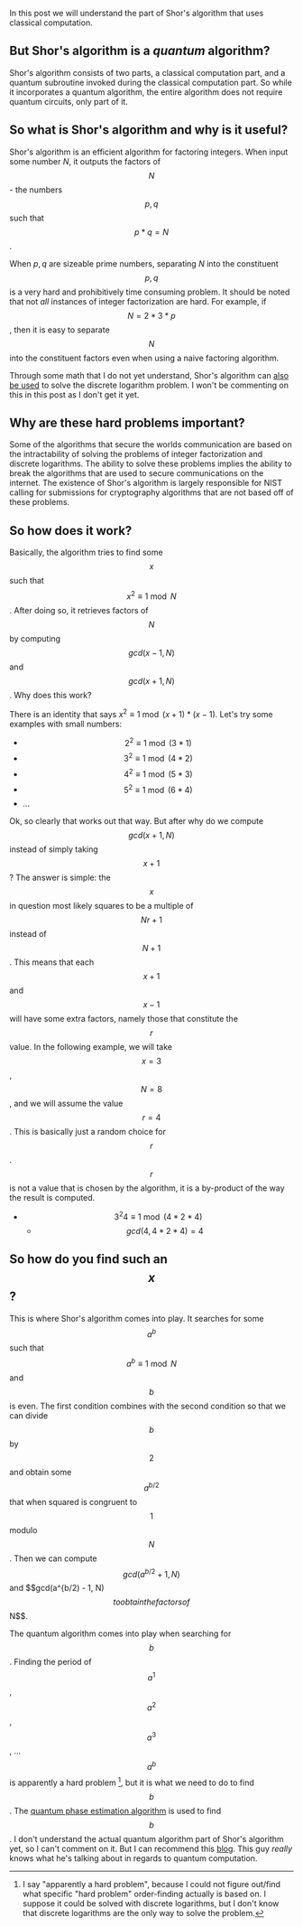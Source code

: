 In this post we will understand the part of Shor's algorithm that uses classical computation. 

But Shor's algorithm is a *quantum* algorithm?
-----
Shor's algorithm consists of two parts, a classical computation part, and a quantum subroutine invoked during the classical computation part. So while it incorporates a quantum algorithm, the entire algorithm does not require quantum circuits, only part of it.


So what is Shor's algorithm and why is it useful?
-----
Shor's algorithm is an efficient algorithm for factoring integers. When input some number $N$, it outputs the factors of $$N$$ - the numbers $$p, q$$ such that $$p * q = N$$. 

When $p, q$ are sizeable prime numbers, separating $N$ into the constituent $$p, q$$ is a very hard and prohibitively time consuming problem. It should be noted that not *all* instances of integer factorization are hard. For example, if $$N = 2 * 3 * p$$, then it is easy to separate $$N$$ into the constituent factors even when using a naive factoring algorithm.

Through some math that I do not yet understand, Shor's algorithm can [also be used](https://en.wikipedia.org/wiki/Shor%27s_algorithm#Discrete_logarithms) to solve the discrete logarithm problem. I won't be commenting on this in this post as I don't get it yet.


Why are these hard problems important?
-----
Some of the algorithms that secure the worlds communication are based on the intractability of solving the problems of integer factorization and discrete logarithms. The ability to solve these problems implies the ability to break the algorithms that are used to secure communications on the internet. The existence of Shor's algorithm is largely responsible for NIST calling for submissions for cryptography algorithms that are not based off of these problems. 


So how does it work?
-----
Basically, the algorithm tries to find some $$x$$ such that $$x^2 \equiv 1 \bmod N$$. After doing so, it retrieves factors of $$N$$ by computing $$gcd(x - 1, N)$$ and $$gcd(x + 1, N)$$. Why does this work? 

There is an identity that says $x^2 \equiv 1 \bmod (x + 1) * (x - 1)$. Let's try some examples with small numbers:

- $$2^2 \equiv 1 \bmod (3 * 1)$$
- $$3^2 \equiv 1 \bmod (4 * 2)$$
- $$4^2 \equiv 1 \bmod (5 * 3)$$
- $$5^2 \equiv 1 \bmod (6 * 4)$$
- ...

Ok, so clearly that works out that way. But after why do we compute $$gcd(x + 1, N)$$ instead of simply taking $$x + 1$$? The answer is simple: the $$x$$ in question most likely squares to be a multiple of $$Nr + 1$$ instead of $$N + 1$$. This means that each $$x + 1$$ and $$x - 1$$ will have some extra factors, namely those that constitute the $$r$$ value. In the following example, we will take $$x=3$$, $$N = 8$$, and we will assume the value $$r = 4$$. This is basically just a random choice for $$r$$. $$r$$ is not a value that is chosen by the algorithm, it is a by-product of the way the result is computed.

- $$3^2 4 \equiv 1 \bmod (4 * 2 * 4)$$
    - $$gcd(4, 4 * 2 * 4) = 4$$


So how do you find such an $$x$$?
-----
This is where Shor's algorithm comes into play. It searches for some $$a^b$$ such that $$a^b \equiv 1 \bmod N$$ and $$b$$ is even. The first condition combines with the second condition so that we can divide $$b$$ by $$2$$ and obtain some $$a^{b/2}$$ that when squared is congruent to $$1$$ modulo $$N$$. Then we can compute $$gcd(a^{b/2} + 1, N)$$ and $$gcd(a^{b/2) - 1, N)$$ to obtain the factors of $$N$$.

The quantum algorithm comes into play when searching for $$b$$. Finding the period of $$a^1$$, $$a^2$$, $$a^3$$, ... $$a^b$$ is apparently a hard problem [^1], but it is what we need to do to find $$b$$. The [quantum phase estimation algorithm](https://en.wikipedia.org/wiki/Quantum_phase_estimation_algorithm) is used to find $$b$$. I don't understand the actual quantum algorithm part of Shor's algorithm yet, so I can't comment on it. But I can recommend this [blog](http://algassert.com). This guy *really* knows what he's talking about in regards to quantum computation. 


[^1]: I say "apparently a hard problem", because I could not figure out/find what specific "hard problem" order-finding actually is based on. I suppose it could be solved with discrete logarithms, but I don't know that discrete logarithms are the only way to solve the problem.